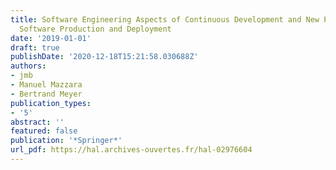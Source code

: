 ```yaml
---
title: Software Engineering Aspects of Continuous Development and New Paradigms of
  Software Production and Deployment
date: '2019-01-01'
draft: true
publishDate: '2020-12-18T15:21:58.030688Z'
authors:
- jmb
- Manuel Mazzara
- Bertrand Meyer
publication_types:
- '5'
abstract: ''
featured: false
publication: '*Springer*'
url_pdf: https://hal.archives-ouvertes.fr/hal-02976604
---
```


